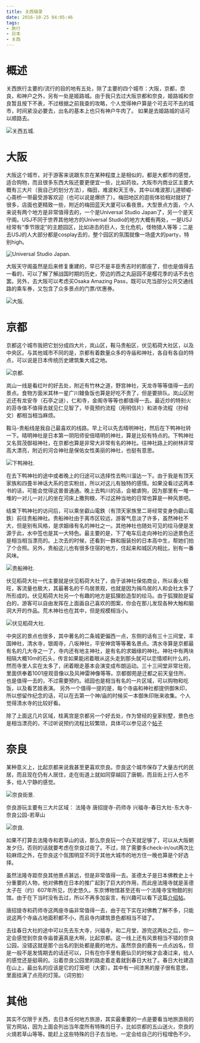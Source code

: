 ```yaml
---
title: 关西辑录
date: 2016-10-25 04:05:46
tags:
- 旅行
- 日本
- 关西
---
```


# 概述

关西旅行主要的/流行的目的地有五处，除了主要的四个城市：大阪，京都，奈良，和神户之外，另有一处是姬路城。由于我只去过大阪京都和奈良，姬路城和奈良暂且按下不表，不过根据之前我查的攻略，个人觉得神户算是个可去可不去的城市，时间紧没必要去，出名的基本上也只有神户牛肉了。 如果是去姬路城的话可以顺路去。

![关西五城](/images/kansai_fivecities.jpg).

<!-- more -->

# 大阪

大阪这个城市，对于游客来说跟东京在某种程度上是相似的，都是大都市的感觉，适合购物，而且很多东西大阪还要更便宜一些，比如药妆。大阪市内商业区主要大概有三大片（我自己的划分方法），梅田，难波和天王寺。其中以难波那儿道顿崛-心斋桥一带最受游客欢迎（也可以说是爆挤了）。梅田地区的逛街体验相对就好了很多，店面也更精致一些，附近的梅田蓝天大厦可以看夜景。大型景点方面，个人来说有两个地方是非常值得去的，一个是Universal Studio Japan了，另一个是天守阁。USJ不同于世界其他地方的Universal Studio的地方大概有两处，一是USJ经常有“季节限定”的主题园区，比如进击的巨人，生化危机，怪物猎人等等；二是去USJ的人大部分都是cosplay去的，整个园区的氛围就像一场盛大的party，特别high。

![Universal Studio Japan](/images/kansai_usj.jpg).

大阪天守阁虽然是后来修复重建的，早已不是丰臣秀吉时的那座了，但也是值得去一看的，可以了解了解战国时期的历史，旁边的西之丸庭园不是樱花季的话不去也罢。另外，去大阪可以考虑买Osaka Amazing Pass，既可以充当部分公共交通线路的乘车券，又包含了众多景点的门票/优惠券。

![大阪](/images/kansai_osaka.jpg).

# 京都

京都这个城市我把它划分成四大片，岚山区，鞍马贵船区，伏见稻荷大社区，以及中央区。与其他城市不同的是，京都有着数量众多的寺庙和神社，各自有各自的特点，可以说是日本传统历史建筑集大成之地。

![京都](/images/kansai_kyoto.jpg).

岚山一线是看红叶的好去处，附近有竹林之道，野宫神社，天龙寺等等值得一去的景点。食物方面米其林一星广川鳗鱼饭也算是好吃不贵了，但是要排队。岚山区附近还有龙安寺（石亭之谜），仁和寺，金阁寺等等也都值得一去。最近炒的特别火的苔寺值不值得去就见仁见智了，毕竟预约流程（用明信片）和进寺流程（抄经文）都相当相当麻烦。

鞍马-贵船线是我自己最喜欢的线路。早上可以先去晴明神社，然后在下鸭神社转一下。晴明神社是日本第一阴阳师安倍晴明的神社，算是比较有特点的。下鸭神社又名賀茂御祖神社，在京都也算是非常大非常有名的神社。往神社路上的树林非常高大漂亮，附近的河合神社是保佑女性美丽的神社，也挺有意思。

![下鸭神社](/images/kansai_shimogamo.jpg).

在去下鸭神社的途中或者晚上的归途可以选择性去鸭川溜达一下。由于我是有顶天家族和四畳半神话大系的忠实粉丝，所以对这儿有独特的感情。如果没看过这两本书的话，可能会觉得这普普通通。晚上去鸭川的话，会被虐狗，因为那里有一堆一堆的一对儿一对儿的坐在河床上撒狗粮，不过这种当地的日常也算是一种风景吧。

结束下鸭神社的访问后，可以乘坐叡山電鉄（有顶天家族里二哥经常变身伪叡山電鉄）前往贵船神社。贵船神社由于离市区较远，游客气息淡了许多，虽然神社不大，但是别有风格，是求姻缘有名的神社之一。其他神社也随处可见的绘马便是发源于此，水中签也是其一大特色。最主要的是，下了电车后走向神社的沿途景色还是相当相当漂亮的。上次去的时候，还看到一群和服装扮的日本高中生，帮她们拍了个合照。另外，贵船这儿也有很多住宿的地方，住起来和城区内相比，别有一番风味。

![贵船神社](/images/kansai_kifune.jpg).

伏见稻荷大社一代主要就是伏见稻荷大社了，由于该神社保佑商业，所以香火极旺，客流量也极大，其最著名的千鸟居景观，也就是因为捐鸟居的人和会社太多了所形成的。伏见稻荷大社另一个有趣的地方是狐狸脸造型的绘马。由于狐狸脸是留白的，游客可以自由发挥在上面画自己喜欢的图案，你会在那儿发现各种大触和脑洞大开的作品。荒木神社也在其中，但是规模相当小。  

![伏见稻荷大社](/images/kansai_fushimi.jpg).

中央区的景点也很多，其中著名的二条城更偏西一点，东侧的话有三十三间堂，丰国神社，清水寺，银阁寺，八坂神社，平安神宫等等著名景点。清水寺算是京都最有名的几大寺之一了，寺内还有地主神社，是有名的求姻缘的神社。神社中有两块相隔大概10m的石头，传言如果能闭着眼从这头走到那头就可以恋情顺利什么的，然而寺里人实在太多了，闭着眼走基本会演变成布朗运动。三十三间堂非常壮观，里面供奉着1001座观音像以及风神雷神像等等。京都御苑是迁都之前天皇住所，也是值得一去的，不过需要预约。祗园也是相当有名的一片区域，可以购物和吃饭，以及看艺妓表演。
另外一个值得一提的是，每个寺庙和神社都提供御朱印，所以想留作纪念的话，可以在去第一个神/庙的时候买一本御朱印账来收集。个人觉得清水寺的比较好看。

除了上面这几片区域，桂离宫是京都另一个好去处，作为曾经的皇家别墅，景色也是相当漂亮的，不过听说预约流程比较繁琐，具体可以参见这个[帖子](http://tkumb.pixnet.net/blog/post/39135301)

# 奈良

某种意义上，比起京都来说我甚至更喜欢奈良。奈良这个城市保存了大量古代的民居，而且现在仍有人居住，走在街道上就如同穿越回了唐朝，而且街上行人也不多，给人宁静的感觉。

![奈良街景](/images/kansai_narastreet.jpg).

奈良游玩主要有三大片区域：
法隆寺
唐招提寺-药师寺
兴福寺-春日大社-东大寺-奈良公园-若草山

![奈良](/images/kansai_nara.jpg).

如果不打算去法隆寺和若草山的话，那么奈良玩一个白天就足够了，可以从大阪朝发夕归，否则的话就要考虑在奈良过夜了。不过，除了需要多check-in/out两次比较麻烦之外，在奈良这个氛围明显不同于其他大城市的地方住一晚也算是个好选择。

虽然法隆寺距奈良其他景点甚远，但是非常值得一去。圣德太子是日本佛教史上十分重要的人物，他对佛教在日本的推广起到了巨大的作用，而此座法隆寺就是圣德太子在（约）607年所见，历史悠久。东京博物馆甚至还有一个法隆寺宝物館的别馆。由于在下当时没有去过，所以不再多加妄言，有兴趣可以看下这篇[介绍帖](http://maymay1231.pixnet.net/blog/post/180113691)。

唐招提寺和药师寺这两座寺庙非常值得一去，由于在下实在对佛教了解不多，只能说这两个寺庙占地面积都不小，而且寺内建筑景色都相当不错了。

去往春日大社的途中可以先去东大寺，兴福寺，和二月堂，游完这两处之后，你一定会感觉到奈良寺庙普遍真是大啊，比起京都。这一线上还有风景相当不错的奈良公园，没错这就是那个出名的到处都是鹿的地方。虽然奈良的鹿有一点点凶名，但是一般不是发情期去的话还可以，只有在你手里有鹿仙贝的时候才会凑过来，给人的感觉还是挺萌的。沿着奈良公园里的路走着走着就到春日大社了。春日大社建造在山上，最出名的应该是它的灯笼吧（大雾）。其中有一间漆黑的屋子很有意思，里面挂满了点亮的灯笼。（词穷脸）

# 其他

其实不仅限于关西，去日本任何地方旅游，其实最重要的一点是要看当地旅游局的官方网站，因为上面会列出当年度所有特殊的日子，比如京都的五山送火，奈良的火燒若草山等等。能赶上这些特殊的日子去当地，一定会给自己的行程增色不少。
